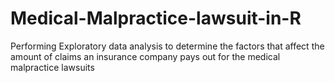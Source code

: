 # Medical-Malpractice-lawsuit-in-R
Performing Exploratory data analysis to determine the factors that affect the amount of claims an insurance company pays out for the medical malpractice lawsuits
